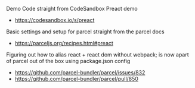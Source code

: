 Demo Code straight from CodeSandbox Preact demo

* https://codesandbox.io/s/preact

Basic settings and setup for parcel straight from the parcel docs

* https://parceljs.org/recipes.html#preact

Figuring out how to alias react + react dom without webpack; is now apart of
parcel out of the box using package.json config

* https://github.com/parcel-bundler/parcel/issues/832
* https://github.com/parcel-bundler/parcel/pull/850
